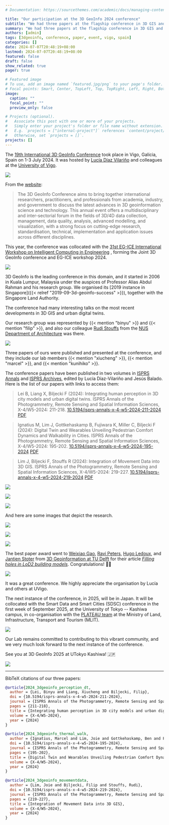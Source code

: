 ```yaml
---
# Documentation: https://sourcethemes.com/academic/docs/managing-content/

title: "Our participation at the 3D GeoInfo 2024 conference"
subtitle: "We had three papers at the flagship conference in 3D GIS and urban digital twins, hosted by the University of Vigo in Spain."
summary: "We had three papers at the flagship conference in 3D GIS and urban digital twins, hosted by the University of Vigo in Spain."
authors: [admin]
tags: [3dgeoinfo, conference, paper, event, vigo, spain]
categories: []
date: 2024-07-07T20:48:19+08:00
lastmod: 2024-07-07T20:48:19+08:00
featured: false
draft: false
show_related: true
pager: true

# Featured image
# To use, add an image named `featured.jpg/png` to your page's folder.
# Focal points: Smart, Center, TopLeft, Top, TopRight, Left, Right, BottomLeft, Bottom, BottomRight.
image:
  caption: ""
  focal_point: ""
  preview_only: false

# Projects (optional).
#   Associate this post with one or more of your projects.
#   Simply enter your project's folder or file name without extension.
#   E.g. `projects = ["internal-project"]` references `content/project/deep-learning/index.md`.
#   Otherwise, set `projects = []`.
projects: []
---
```


The [19th International 3D GeoInfo Conference](https://3dgeoinfoeg-ice.webs.uvigo.es) took place in Vigo, Galicia, Spain on 1-3 July 2024.
It was hosted by [Lucía Díaz Vilariño](https://cintecx.uvigo.es/es/teacher/lucia-diaz-vilarino/) and colleagues at the [University of Vigo](https://www.uvigo.gal/en).

![](0.jpg)

From the [website](https://3dgeoinfoeg-ice.webs.uvigo.es):
> The 3D GeoInfo Conference aims to bring together international researchers, practitioners, and professionals from academia, industry, and government to discuss the latest advances in 3D geoinformation science and technology. This annual event offers a multidisciplinary and inter-sectorial forum in the fields of 3D/4D data collection, management, data quality, analysis, advanced modelling, and visualization, with a strong focus on cutting-edge research, standardisation, technical, implementation and application issues across different disciplines.

This year, the conference was collocated with the [31st EG-ICE International Workshop on Intelligent Computing in Engineering](https://3dgeoinfoeg-ice.webs.uvigo.es/eg-ice) , forming the Joint 3D GeoInfo conference and EG-ICE workshop 2024.

![](1.jpg)

3D GeoInfo is the leading conference in this domain, and it started in 2006 in Kuala Lumpur, Malaysia under the auspices of Professor Alias Abdul Rahman and his research group.
We organised its [2019 instance in Singapore]({{< relref "2019-09-3d-geoinfo-success" >}}), together with the Singapore Land Authority.

The conference had many interesting talks on the most recent developments in 3D GIS and urban digital twins.

Our research group was represented by {{< mention "binyu" >}} and {{< mention "filip" >}}, and also our colleague [Rudi Stouffs](https://cde.nus.edu.sg/arch/staffs/rudi-stouffs-dr/) from the [NUS Department of Architecture](https://cde.nus.edu.sg/arch/) was there.

![](2.jpg)

Three papers of ours were published and presented at the conference, and they include our lab members {{< mention "xiucheng" >}}, {{< mention "marcel" >}}, and {{< mention "kunihiko" >}}.

The conference papers have been published in two volumes in [ISPRS Annals](https://isprs-annals.copernicus.org/articles/X-4-W5-2024/) and [ISPRS Archives](https://isprs-archives.copernicus.org/articles/XLVIII-4-W11-2024/), edited by Lucía Díaz-Vilariño and Jesús Balado. 
Here is the list of our papers with links to access them:

> Lei B, Liang X, Biljecki F (2024): Integrating human perception in 3D city models and urban digital twins. ISPRS Annals of the Photogrammetry, Remote Sensing and Spatial Information Sciences, X-4/W5-2024: 211-218. [<i class="ai ai-doi-square ai"></i> 10.5194/isprs-annals-x-4-w5-2024-211-2024](https://doi.org/10.5194/isprs-annals-x-4-w5-2024-211-2024) [<i class="far fa-file-pdf"></i> PDF](/publication/2024-3-dgeoinfo-perception-dt/2024-3-dgeoinfo-perception-dt.pdf)</i> <i class="ai ai-open-access-square ai"></i>

> Ignatius M, Lim J, Gottkehaskamp B, Fujiwara K, Miller C, Biljecki F (2024): Digital Twin and Wearables Unveiling Pedestrian Comfort Dynamics and Walkability in Cities. ISPRS Annals of the Photogrammetry, Remote Sensing and Spatial Information Sciences, X-4/W5-2024: 195-202. [<i class="ai ai-doi-square ai"></i> 10.5194/isprs-annals-x-4-w5-2024-195-2024](https://doi.org/10.5194/isprs-annals-x-4-w5-2024-195-2024) [<i class="far fa-file-pdf"></i> PDF](/publication/2024-3-dgeoinfo-thermal-walk/2024-3-dgeoinfo-thermal-walk.pdf)</i> <i class="ai ai-open-access-square ai"></i>

> Lim J, Biljecki F, Stouffs R (2024): Integration of Movement Data into 3D GIS. ISPRS Annals of the Photogrammetry, Remote Sensing and Spatial Information Sciences, X-4/W5-2024: 219-227. [<i class="ai ai-doi-square ai"></i> 10.5194/isprs-annals-x-4-w5-2024-219-2024](https://doi.org/10.5194/isprs-annals-x-4-w5-2024-219-2024) [<i class="far fa-file-pdf"></i> PDF](/publication/2024-3-dgeoinfo-movementdata/2024-3-dgeoinfo-movementdata.pdf)</i> <i class="ai ai-open-access-square ai"></i>


![](3.jpg)

![](4.jpg)

![](5.jpg)

And here are some images that depict the research.

![](workflow.jpg)

![](visualisation.png)

![](DT_edit.png)

The best paper award went to [Weixiao Gao](https://3d.bk.tudelft.nl/weixiao/), [Ravi Peters](https://scholar.google.nl/citations?user=DQyb2G8AAAAJ&hl=nl), [Hugo Ledoux](http://3d.bk.tudelft.nl/hledoux), and [Jantien Stoter](http://3d.bk.tudelft.nl/jstoter) from [3D Geoinformation at TU Delft](https://3d.bk.tudelft.nl) for their article _[Filling holes in LoD2 building models](https://doi.org/10.5194/isprs-annals-X-4-W5-2024-171-2024)_.
Congratulations! 👏🎉


![](6.jpg)


It was a great conference.
We highly appreciate the organisation by Lucía and others at UVigo. 

The next instance of the conference, in 2025, will be in Japan.
It will be collocated with the Smart Data and Smart Cities (SDSC) conference in the first week of September 2025, at the University of Tokyo -- Kashiwa campus, in co-organisation with the [PLATEAU team](https://www.mlit.go.jp/plateau/) at the Ministry of Land, Infrastructure, Transport and Tourism (MLIT).

![](7.jpg)

Our Lab remains committed to contributing to this vibrant community, and we very much look forward to the next instance of the conference.

See you at 3D GeoInfo 2025 at UTokyo Kashiwa! :jp:

![](8.jpg)

---

BibTeX citations of our three papers:
```bibtex
@article{2024_3dgeoinfo_perception_dt,
  author = {Lei, Binyu and Liang, Xiucheng and Biljecki, Filip},
  doi = {10.5194/isprs-annals-x-4-w5-2024-211-2024},
  journal = {ISPRS Annals of the Photogrammetry, Remote Sensing and Spatial Information Sciences},
  pages = {211-218},
  title = {Integrating human perception in 3D city models and urban digital twins},
  volume = {X-4/W5-2024},
  year = {2024}
}
```

```bibtex
@article{2024_3dgeoinfo_thermal_walk,
  author = {Ignatius, Marcel and Lim, Joie and Gottkehaskamp, Ben and Fujiwara, Kunihiko and Miller, Clayton and Biljecki, Filip},
  doi = {10.5194/isprs-annals-x-4-w5-2024-195-2024},
  journal = {ISPRS Annals of the Photogrammetry, Remote Sensing and Spatial Information Sciences},
  pages = {195-202},
  title = {Digital Twin and Wearables Unveiling Pedestrian Comfort Dynamics and Walkability in Cities},
  volume = {X-4/W5-2024},
  year = {2024}
}
```

```bibtex
@article{2024_3dgeoinfo_movementdata,
  author = {Lim, Joie and Biljecki, Filip and Stouffs, Rudi},
  doi = {10.5194/isprs-annals-x-4-w5-2024-219-2024},
  journal = {ISPRS Annals of the Photogrammetry, Remote Sensing and Spatial Information Sciences},
  pages = {219-227},
  title = {Integration of Movement Data into 3D GIS},
  volume = {X-4/W5-2024},
  year = {2024}
}
```

